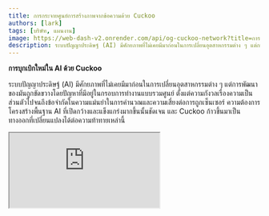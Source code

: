 ```yaml
---
title: การกระจายศูนย์การสร้างภาพจากข้อความด้วย Cuckoo
authors: [lark]
tags: [บริษัท, แผนงาน]
image: https://web-dash-v2.onrender.com/api/og-cuckoo-network?title=การกระจายศูนย์การสร้างภาพจากข้อความด้วย Cuckoo
description: ระบบปัญญาประดิษฐ์ (AI) มีศักยภาพที่ไม่เคยมีมาก่อนในการเปลี่ยนอุตสาหกรรมต่าง ๆ แต่การพัฒนาของมันถูกขัดขวางโดยปัญหาที่มีอยู่ในกรอบการทำงานแบบรวมศูนย์ ตั้งแต่ความกังวลเรื่องความเป็นส่วนตัวไปจนถึงข้อจำกัดในความแม่นยำในการคำนวณและความเสี่ยงต่อการถูกเซ็นเซอร์
---
```


**การบุกเบิกใหม่ใน AI ด้วย Cuckoo**

ระบบปัญญาประดิษฐ์ (AI) มีศักยภาพที่ไม่เคยมีมาก่อนในการเปลี่ยนอุตสาหกรรมต่าง ๆ แต่การพัฒนาของมันถูกขัดขวางโดยปัญหาที่มีอยู่ในกรอบการทำงานแบบรวมศูนย์ ตั้งแต่ความกังวลเรื่องความเป็นส่วนตัวไปจนถึงข้อจำกัดในความแม่นยำในการคำนวณและความเสี่ยงต่อการถูกเซ็นเซอร์ ความต้องการโครงสร้างพื้นฐาน AI ที่เปิดกว้างและแข็งแกร่งมากขึ้นนั้นชัดเจน และ Cuckoo ก้าวขึ้นมาเป็นทางออกที่เปลี่ยนแปลงได้ต่อความท้าทายเหล่านี้

<div style={{ position: "relative", paddingTop: "56.25%" }}>
  <iframe
    src="https://customer-wmy0lgubd5pjy3fx.cloudflarestream.com/d5b2ca9a50526dd1151e5126cd212dcd/iframe?poster=https%3A%2F%2Fcustomer-wmy0lgubd5pjy3fx.cloudflarestream.com%2Fd5b2ca9a50526dd1151e5126cd212dcd%2Fthumbnails%2Fthumbnail.jpg%3Ftime%3D%26height%3D600"
    loading="lazy"
    style={{
      border: "none",
      position: "absolute",
      top: 0,
      left: 0,
      height: "100%",
      width: "100%"
    }}
    allow="accelerometer; gyroscope; autoplay; encrypted-media; picture-in-picture;"
    allowFullScreen="true"
  />
</div>

### ทำไมเราถึงสร้างแพลตฟอร์ม Cuckoo?

Cuckoo เป็นการก้าวกระโดดทางนวัตกรรมไปข้างหน้า สร้างโครงสร้างพื้นฐาน AI แบบกระจายศูนย์ที่ส่งเสริมรูปแบบการกำกับดูแลที่ขับเคลื่อนโดยชุมชน วิธีการนี้แก้ไขด้านสำคัญของความปลอดภัย การระดมทุน การจัดแนวกลยุทธ์ และการพัฒนา AI อย่างยั่งยืน เปิดทางให้กับยุคใหม่ของปัญญาประดิษฐ์แบบกระจายศูนย์

#### การเอาชนะการเซ็นเซอร์

Cuckoo ช่วยให้เกิดการพัฒนาในด้านการเข้าถึง ทำให้แอปพลิเคชัน AI สามารถข้ามขีดจำกัดทางภูมิศาสตร์และหลีกเลี่ยงเครือข่ายที่จำกัด ทำให้การเข้าถึงเทคโนโลยี AI ที่ทันสมัยทั่วโลกเป็นไปได้

#### การให้ความสำคัญกับความเป็นส่วนตัว

หัวใจของจริยธรรมของ Cuckoo คือความมุ่งมั่นต่อความเป็นส่วนตัวของผู้ใช้ ซึ่งทำได้ผ่านวิธีการทางสถิติและการเข้ารหัสขั้นสูงที่รักษาประสิทธิภาพสูงในขณะที่ปกป้องข้อมูลของผู้ใช้

#### การสร้างความเชื่อมั่นผ่านการตรวจสอบที่ครอบคลุม

Cuckoo นำเสนอโปรโตคอลการตรวจสอบที่เข้มงวดซึ่งเพิ่มความถูกต้องและความน่าเชื่อถือของผลลัพธ์ที่ผลิตโดยโมเดล AI ไม่ว่าจะมีความซับซ้อนหรือพื้นฐานเพียงใด

### การกระจายศูนย์ทางเทคนิคของ AI ด้วย Cuckoo

#### ระบบนิเวศ AI ของ Cuckoo

การใช้เทคโนโลยีบล็อกเชน ระบบนิเวศ AI ของ Cuckoo กระจายงาน AI ไปทั่วเครือข่ายของ Miners ในขณะที่ Coordinators ดูแลคุณภาพและความเกี่ยวข้องของผลลัพธ์ ระบบนิเวศนี้ทำงานบน Cuckoo Pay ซึ่งเป็นระบบการชำระเงินที่ใช้บล็อกเชนที่อำนวยความสะดวกในการทำธุรกรรมภายในแพลตฟอร์ม

<img src="/img/cuckoo-ai-architecture.webp" className="rounded border-2" alt="แพลตฟอร์ม AI แบบมัลติโหมดแบบกระจายศูนย์ของ Cuckoo"/>

#### ส่วนประกอบหลักของระบบนิเวศ Cuckoo

- **Miners**: หน่วยงานที่ดำเนินการงาน AI โดยใช้ทรัพยากรการคำนวณของตน
- **App Builders (Coordinator Nodes)**: นักพัฒนาที่สร้างแอปพลิเคชัน AI และจัดการการแจกจ่ายงานและการควบคุมคุณภาพ
- **Stakers**: ผู้เข้าร่วมที่เดิมพันโทเค็นเพื่อสนับสนุน Miners และ Coordinators ที่น่าเชื่อถือ
- **Staking Contract**: สัญญาอัจฉริยะที่ Miners และ Coordinators ลงทะเบียนและได้รับการโหวตจาก Stakers
- **Blob Storage**: โซลูชันการจัดเก็บแบบกระจายศูนย์สำหรับจัดเก็บผลลัพธ์ของงาน AI
- **Cuckoo Pay**: ระบบการชำระเงินสำหรับการทำธุรกรรมทั้งหมดภายในระบบนิเวศ Cuckoo

### กระบวนการทำงาน

1. **การลงทะเบียนและการ Staking**: Miners และ App Builders ลงทะเบียนกับสัญญา staking และเดิมพันโทเค็น
2. **การมอบหมายงาน**: Coordinators มอบหมายงานให้กับ Miners ซึ่งจะดำเนินการงานและอัปโหลดผลลัพธ์ไปยัง Blob Storage
3. **การตรวจสอบและการชำระเงิน**: Coordinators ตรวจสอบผลลัพธ์และเริ่มการชำระเงินผ่าน Cuckoo Pay
4. **การกำกับดูแลและการปฏิบัติตาม**: แพลตฟอร์มมีกลไกเช่นเงื่อนไขการตัดสิทธิ์เพื่อจัดการกับการไม่ปฏิบัติตามและเพื่อให้แน่ใจถึงความสมบูรณ์ของระบบนิเวศ

### วิธีเริ่มต้นใช้งาน?

สำหรับผู้ใช้ AI ไปที่ https://cuckoo.network/tg รับคะแนนฟรีของคุณด้วย `/faucet` จากนั้น `/imagine <prompt>` ภาพที่คุณต้องการสร้าง

> \- /tip \<0x.. หรือ @username\> \<จำนวน\> : ให้ทิปที่อยู่ผู้รับหรือ @username ใน Telegram
>
> \- /balance : แสดงยอดเงินในกระเป๋าของบัญชีปัจจุบัน
>
> \- /imagine \<prompt\> : สร้างภาพตาม prompt ของคุณ
>
> \- /faucet : รับคะแนนฟรีรายวันของคุณ

<img src="https://cuckoo-network.b-cdn.net/cuckoo-telegram.webp" className="rounded border-2" alt="แพลตฟอร์ม AI แบบมัลติโหมดแบบกระจายศูนย์ของ Cuckoo"/>

สำหรับ Miners และ AI App Builders สมัครรับจดหมายข่าวต่อไปนี้สำหรับการอัปเดตในอนาคต

<iframe
src="https://cuckoonetwork.substack.com/embed"
width={480}
height={320}
style={{ border: "1px solid #EEE", background: "white" }}
frameBorder={0}
scrolling="no"
/>

### สรุป

Cuckoo ไม่ใช่แค่แพลตฟอร์ม แต่เป็นการเปลี่ยนแปลงวิธีการพัฒนาและปรับใช้ AI โดยเน้นการกระจายศูนย์ ความเป็นส่วนตัว และการกำกับดูแลโดยชุมชน โดยการเปลี่ยนแปลงภูมิทัศน์ของการพัฒนา AI Cuckoo วางรากฐานสำหรับอนาคตทางเทคโนโลยีที่เท่าเทียมและเข้าถึงได้มากขึ้น

โครงสร้างพื้นฐานแบบเปิดของ Cuckoo สนับสนุนอนาคตของ AI ที่มีความครอบคลุม ปลอดภัย และมีประสิทธิภาพมากขึ้น โดยสัญญาว่าจะมีผลกระทบอย่างลึกซึ้งในหลายภาคส่วนและตลาดทั่วโลก